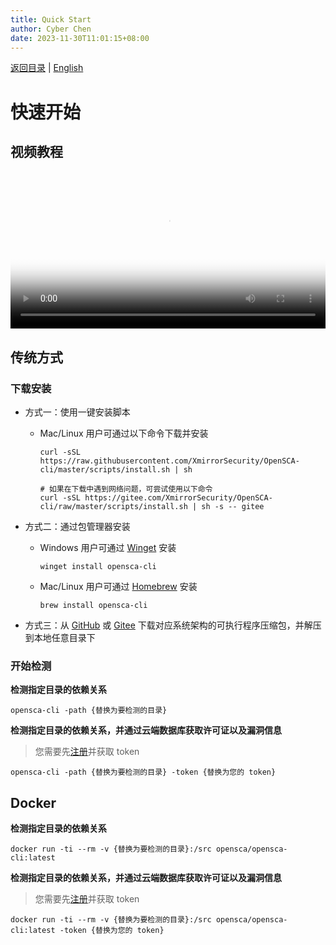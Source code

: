 ```yaml
---
title: Quick Start
author: Cyber Chen
date: 2023-11-30T11:01:15+08:00
---
```


[返回目录](/docs/README-zh-CN.md) | [English](./Quick_Start.md)

# 快速开始

## 视频教程

<video width="320" height="240" controls="controls" poster="https://opensca.xmirror.cn/docs/assets/img/poster_cli.d9973be2.png" style="width: 100%; max-height: 500px; height: auto;" jm_neat="328132609"><source src="https://opensca.xmirror.cn/docs/assets/media/cli.1bed8c1c.mp4" type="video/mp4">
您的浏览器不支持 video 标签。
</video>

## 传统方式

### 下载安装

- 方式一：使用一键安装脚本
  - Mac/Linux 用户可通过以下命令下载并安装
    ```shell
    curl -sSL https://raw.githubusercontent.com/XmirrorSecurity/OpenSCA-cli/master/scripts/install.sh | sh

    # 如果在下载中遇到网络问题，可尝试使用以下命令
    curl -sSL https://gitee.com/XmirrorSecurity/OpenSCA-cli/raw/master/scripts/install.sh | sh -s -- gitee
    ```
- 方式二：通过包管理器安装

  - Windows 用户可通过 [Winget](https://github.com/microsoft/winget-cli) 安装
    ```shell
    winget install opensca-cli
    ```
  - Mac/Linux 用户可通过 [Homebrew](https://brew.sh/) 安装
    ```shell
    brew install opensca-cli
    ```

- 方式三：从 [GitHub](https://github.com/XmirrorSecurity/OpenSCA-cli/releases/latest) 或 [Gitee](https://gitee.com/XmirrorSecurity/OpenSCA-cli/releases/latest) 下载对应系统架构的可执行程序压缩包，并解压到本地任意目录下

### 开始检测

**检测指定目录的依赖关系**

```shell
opensca-cli -path {替换为要检测的目录}
```

**检测指定目录的依赖关系，并通过云端数据库获取许可证以及漏洞信息**

> 您需要先[注册](https://opensca.xmirror.cn/register)并获取 token

```shell
opensca-cli -path {替换为要检测的目录} -token {替换为您的 token}
```

## Docker

**检测指定目录的依赖关系**

```shell
docker run -ti --rm -v {替换为要检测的目录}:/src opensca/opensca-cli:latest
```

**检测指定目录的依赖关系，并通过云端数据库获取许可证以及漏洞信息**

> 您需要先[注册](https://opensca.xmirror.cn/register)并获取 token

```shell
docker run -ti --rm -v {替换为要检测的目录}:/src opensca/opensca-cli:latest -token {替换为您的 token}
```